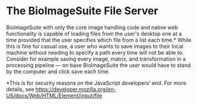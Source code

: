 # The BioImageSuite File Server 

BioImageSuite with only the core image handling code and native web functionality is capable of loading files from the user's desktop one at a time provided that the user specifies which file from a list each time.* While this is fine for casual use, a user who wants to save images to their local machine without needing to specify a path every time will not be able to. Consider for example saving every image, matrix, and transformation in a processing pipeline — on base BioImageSuite the user would have to stand by the computer and click save each time. 

*This is for security reasons on the JavaScript developers' end. For more details, see https://developer.mozilla.org/en-US/docs/Web/HTML/Element/input/file